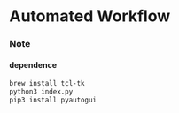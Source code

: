 # Automated Workflow

### Note

#### dependence

```sh
brew install tcl-tk 
python3 index.py 
pip3 install pyautogui
```